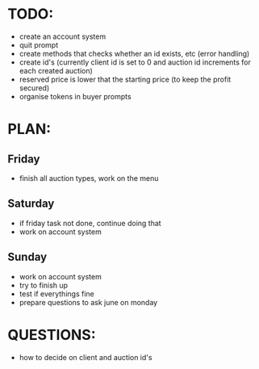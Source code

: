 # TODO:
- create an account system
- quit prompt
- create methods that checks whether an id exists, etc (error handling)
- create id's (currently client id is set to 0 and auction id increments for each created auction)
- reserved price is lower that the starting price (to keep the profit secured)
- organise tokens in buyer prompts

# PLAN:
## Friday
- finish all auction types, work on the menu
## Saturday
- if friday task not done, continue doing that
- work on account system
## Sunday
- work on account system
- try to finish up
- test if everythings fine
- prepare questions to ask june on monday

# QUESTIONS:
- how to decide on client and auction id's